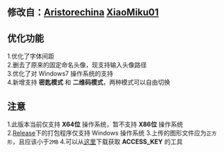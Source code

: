 修改自：[Aristorechina](https://github.com/aristorechina/NFT_auto)   [XiaoMiku01](https://github.com/XiaoMiku01/custom_bilibili_nft)
---
## 优化功能
1.优化了字体间距  
2.删去了原来的固定命名头像，现支持输入头像路径    
3.优化了对 Windows7 操作系统的支持  
4.新增支持 **密匙模式** 和 **二维码模式**，两种模式可以自由切换

## 注意
1.此版本当前仅支持 **X64位** 操作系统，暂不支持 **X86位** 操作系统  
2.[Release](https://github.com/Kiuow/BiliBili_NFT/releases)下的打包程序仅支持 Windows 操作系统
3.上传的图形文件应为`正方形`，且应该小于`2MB`
4.可以从[这里](https://github.com/XiaoMiku01/fansMedalHelper/releases/tag/logintool)下载获取 **ACCESS_KEY** 的工具
